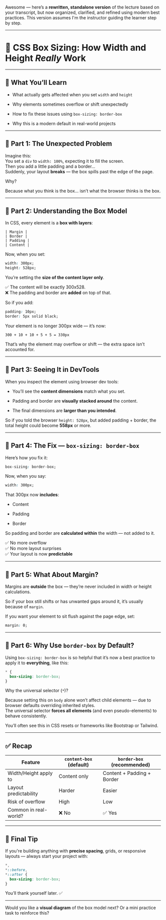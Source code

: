 Awesome — here’s a **rewritten, standalone version** of the lecture based on your transcript, but now organized, clarified, and refined using modern best practices. This version assumes I'm the instructor guiding the learner step by step.

---

# 🧱 CSS Box Sizing: How Width and Height _Really_ Work

---

## 🎯 What You’ll Learn

- What actually gets affected when you set `width` and `height`
    
- Why elements sometimes overflow or shift unexpectedly
    
- How to fix these issues using `box-sizing: border-box`
    
- Why this is a modern default in real-world projects
    

---

## 🔹 Part 1: The Unexpected Problem

Imagine this:  
You set a `div` to `width: 100%`, expecting it to fill the screen.  
Then you add a little padding and a border…  
Suddenly, your layout **breaks** — the box spills past the edge of the page.

Why?

Because what you think is the box… isn’t what the browser thinks is the box.

---

## 🔹 Part 2: Understanding the Box Model

In CSS, every element is a **box with layers**:

```
| Margin |
| Border |
| Padding |
| Content |
```

Now, when you set:

```css
width: 300px;
height: 528px;
```

You’re setting the **size of the content layer only**.

✅ The content will be exactly 300x528.  
❌ The padding and border are **added** on top of that.

So if you add:

```css
padding: 10px;
border: 5px solid black;
```

Your element is no longer 300px wide — it’s now:

```
300 + 10 + 10 + 5 + 5 = 330px
```

That’s why the element may overflow or shift — the extra space isn’t accounted for.

---

## 🔹 Part 3: Seeing It in DevTools

When you inspect the element using browser dev tools:

- You’ll see the **content dimensions** match what you set.
    
- Padding and border are **visually stacked around** the content.
    
- The final dimensions are **larger than you intended**.
    

So if you told the browser `height: 528px`, but added padding + border, the total height could become **558px** or more.

---

## 🔹 Part 4: The Fix — `box-sizing: border-box`

Here’s how you fix it:

```css
box-sizing: border-box;
```

Now, when you say:

```css
width: 300px;
```

That 300px now **includes**:

- Content
    
- Padding
    
- Border
    

So padding and border are **calculated within** the width — not added to it.

✅ No more overflow  
✅ No more layout surprises  
✅ Your layout is now **predictable**

---

## 🔹 Part 5: What About Margin?

Margins are **outside** the box — they’re never included in width or height calculations.

So if your box still shifts or has unwanted gaps around it, it’s usually because of `margin`.

If you want your element to sit flush against the page edge, set:

```css
margin: 0;
```

---

## 🔹 Part 6: Why Use `border-box` by Default?

Using `box-sizing: border-box` is so helpful that it’s now a best practice to apply it to **everything**, like this:

```css
* {
  box-sizing: border-box;
}
```

Why the universal selector (`*`)?

Because setting this on `body` alone won’t affect child elements — due to browser defaults overriding inherited styles.  
The universal selector **forces all elements** (and even pseudo-elements) to behave consistently.

You’ll often see this in CSS resets or frameworks like Bootstrap or Tailwind.

---

## ✅ Recap

|Feature|`content-box` (default)|`border-box` (recommended)|
|---|---|---|
|Width/Height apply to|Content only|Content + Padding + Border|
|Layout predictability|Harder|Easier|
|Risk of overflow|High|Low|
|Common in real-world?|❌ No|✅ Yes|

---

## 🧠 Final Tip

If you're building anything with **precise spacing**, grids, or responsive layouts — always start your project with:

```css
*,
*::before,
*::after {
  box-sizing: border-box;
}
```

You’ll thank yourself later. ✅

---

Would you like a **visual diagram** of the box model next? Or a mini practice task to reinforce this?